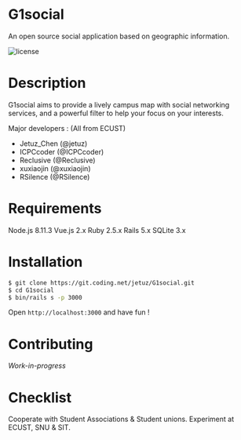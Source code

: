 # G1social
An open source social application based on geographic information.

![license](https://img.shields.io/github/license/mashape/apistatus.svg)

# Description
G1social aims to provide a lively campus map with social networking services, and a powerful filter to help your focus on your interests.

Major developers : (All from ECUST)
- Jetuz_Chen (@jetuz)
- ICPCcoder (@ICPCcoder)
- Reclusive (@Reclusive)
- xuxiaojin (@xuxiaojin)
- RSilence (@RSilence)

# Requirements
Node.js 8.11.3
Vue.js 2.x
Ruby 2.5.x
Rails 5.x
SQLite 3.x

# Installation
```bash
$ git clone https://git.coding.net/jetuz/G1social.git
$ cd G1social
$ bin/rails s -p 3000
```
Open `http://localhost:3000` and have fun !

# Contributing
*Work-in-progress*

# Checklist

Cooperate with Student Associations & Student unions.
Experiment at ECUST, SNU & SIT.